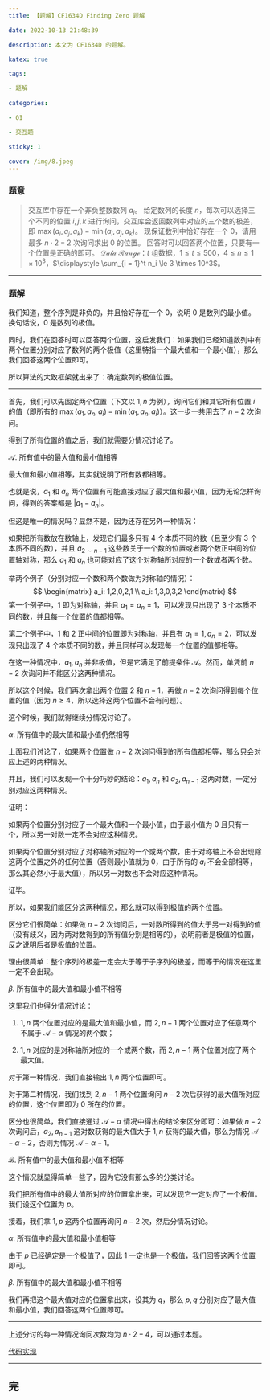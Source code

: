 ```yaml
---
title: 【题解】CF1634D Finding Zero 题解

date: 2022-10-13 21:48:39

description: 本文为 CF1634D 的题解。

katex: true

tags:

- 题解
 
categories: 

- OI

- 交互题

sticky: 1

cover: /img/8.jpeg
---
```


### 题意

> 交互库中存在一个非负整数数列 $a_i$。
> 给定数列的长度 $n$，每次可以选择三个不同的位置 $i,j,k$ 进行询问，交互库会返回数列中对应的三个数的极差，即 $\max(a_i, a_j, a_k) - \min(a_i, a_j, a_k)$。
> 现保证数列中恰好存在一个 $0$，请用最多 $n \cdot 2-2$ 次询问求出 $0$ 的位置。
> 回答时可以回答两个位置，只要有一个位置是正确的即可。
> $\mathcal{Data~Range}$：$t$ 组数据，$1 \le t \le 500$，$4 \le n \le 1 \times 10^3$，$\displaystyle \sum_{i = 1}^t n_i \le 3 \times 10^3$。

------

### 题解

我们知道，整个序列是非负的，并且恰好存在一个 $0$，说明 $0$ 是数列的最小值。换句话说，$0$ 是数列的极值。

同时，我们在回答时可以回答两个位置，这启发我们：如果我们已经知道数列中有两个位置分别对应了数列的两个极值（这里特指一个最大值和一个最小值），那么我们回答这两个位置即可。

所以算法的大致框架就出来了：确定数列的极值位置。

------

首先，我们可以先固定两个位置（下文以 $1,n$ 为例），询问它们和其它所有位置 $i$ 的值（即所有的 $\max(a_1, a_n, a_i) - \min(a_1, a_n, a_i)$）。这一步一共用去了 $n-2$ 次询问。

得到了所有位置的值之后，我们就需要分情况讨论了。

$\mathcal{A}.$ 所有值中的最大值和最小值相等

最大值和最小值相等，其实就说明了所有数都相等。

也就是说，$a_1$ 和 $a_n$ 两个位置有可能直接对应了最大值和最小值，因为无论怎样询问，得到的答案都是 $|a_1 - a_n|$。

但这是唯一的情况吗？显然不是，因为还存在另外一种情况：

如果把所有数放在数轴上，发现它们最多只有 $4$ 个本质不同的数（且至少有 $3$ 个本质不同的数），并且 $a_{2 \sim n - 1}$ 这些数关于一个数的位置或者两个数正中间的位置轴对称，那么 $a_1$ 和 $a_n$ 也可能对应了这个对称轴所对应的一个数或者两个数。

举两个例子（分别对应一个数和两个数做为对称轴的情况）：
$$
\begin{matrix}
a_i: 1,2,0,2,1
\\
a_i: 1,3,0,3,2
\end{matrix}
$$
第一个例子中，$1$ 即为对称轴，并且 $a_1=a_n=1$，可以发现只出现了 $3$ 个本质不同的数，并且每一个位置的值都相等。

第二个例子中，$1$ 和 $2$ 正中间的位置即为对称轴，并且有 $a_1 = 1,a_n=2$，可以发现只出现了 $4$ 个本质不同的数，并且同样可以发现每一个位置的值都相等。

在这一种情况中，$a_1,a_n$ 并非极值，但是它满足了前提条件 $\mathcal{A}$。然而，单凭前 $n-2$ 次询问并不能区分这两种情况。

所以这个时候，我们再次拿出两个位置 $2$ 和 $n - 1$，再做 $n - 2$ 次询问得到每个位置的值（因为 $n\ge 4$，所以选择这两个位置不会有问题）。

这个时候，我们就得继续分情况讨论了。

$\alpha.$ 所有值中的最大值和最小值仍然相等

上面我们讨论了，如果两个位置做 $n - 2$ 次询问得到的所有值都相等，那么只会对应上述的两种情况。

并且，我们可以发现一个十分巧妙的结论：$a_1,a_n$ 和 $a_2,a_{n - 1}$ 这两对数，一定分别对应这两种情况。

证明：

如果两个位置分别对应了一个最大值和一个最小值，由于最小值为 $0$ 且只有一个，所以另一对数一定不会对应这种情况。

如果两个位置分别对应了对称轴所对应的一个或两个数，由于对称轴上不会出现除这两个位置之外的任何位置（否则最小值就为 $0$，由于所有的 $a_i$ 不会全部相等，那么其必然小于最大值），所以另一对数也不会对应这种情况。

证毕。

所以，如果我们能区分这两种情况，那么就可以得到极值的两个位置。

区分它们很简单：如果做 $n - 2$ 次询问后，一对数所得到的值大于另一对得到的值（没有歧义，因为两对数得到的所有值分别是相等的），说明前者是极值的位置，反之说明后者是极值的位置。

理由很简单：整个序列的极差一定会大于等于子序列的极差，而等于的情况在这里一定不会出现。

$\beta.$ 所有值中的最大值和最小值不相等

这里我们也得分情况讨论：

1. $1,n$ 两个位置对应的是最大值和最小值，而 $2,n - 1$ 两个位置对应了任意两个不属于 $\mathcal{A}-\alpha$ 情况的两个数；

2. $1,n$ 对应的是对称轴所对应的一个或两个数，而 $2,n - 1$ 两个位置对应了两个最大值。

对于第一种情况，我们直接输出 $1,n$ 两个位置即可。

对于第二种情况，我们找到 $2,n-1$ 两个位置询问 $n - 2$ 次后获得的最大值所对应的位置，这个位置即为 $0$ 所在的位置。

区分也很简单，我们直接通过 $\mathcal{A}-\alpha$ 情况中得出的结论来区分即可：如果做 $n - 2$ 次询问后，$a_2,a_{n-1}$ 这对数获得的最大值大于 $1,n$ 获得的最大值，那么为情况 $\mathcal{A}-\alpha-2$，否则为情况 $\mathcal{A}-\alpha-1$。

$\mathcal{B}.$ 所有值中的最大值和最小值不相等

这个情况就显得简单一些了，因为它没有那么多的分类讨论。

我们把所有值中的最大值所对应的位置拿出来，可以发现它一定对应了一个极值。我们设这个位置为 $p$。

接着，我们拿 $1,p$ 这两个位置再询问 $n - 2$ 次，然后分情况讨论。

$\alpha.$ 所有值中的最大值和最小值相等

由于 $p$ 已经确定是一个极值了，因此 $1$ 一定也是一个极值，我们回答这两个位置即可。

$\beta.$ 所有值中的最大值和最小值不相等

我们再把这个最大值对应的位置拿出来，设其为 $q$，那么 $p,q$ 分别对应了最大值和最小值，我们回答这两个位置即可。

------

上述分讨的每一种情况询问次数均为 $n \cdot 2-4$，可以通过本题。

[代码实现](https://www.luogu.com.cn/record/72660650)

------

## 完